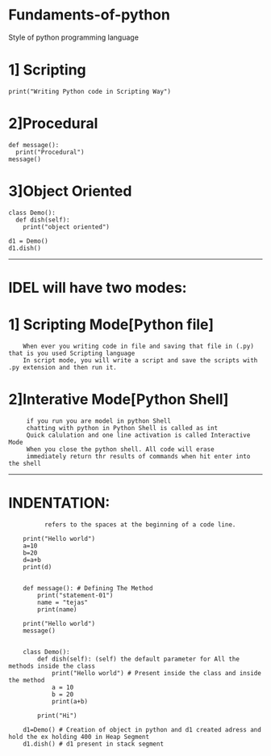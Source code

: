 # Fundaments-of-python
Style of python programming language  
# 1] Scripting  
    print("Writing Python code in Scripting Way")
    
# 2]Procedural 
    def message():
      print("Procedural")
    message()
    
 # 3]Object Oriented
    class Demo():
      def dish(self):
        print("object oriented")

    d1 = Demo()
    d1.dish()

--------------------------------------------------------------------------------------------------

# IDEL will have two modes:
#  1] Scripting Mode[Python file]
        When ever you writing code in file and saving that file in (.py) that is you used Scripting language
        In script mode, you will write a script and save the scripts with .py extension and then run it.


# 2]Interative Mode[Python Shell]
         if you run you are model in python Shell
         chatting with python in Python Shell is called as int
         Quick calulation and one line activation is called Interactive Mode 
         When you close the python shell. All code will erase
         immediately return thr results of commands when hit enter into the shell

---------------------------------------------------------------------------------------------------

# INDENTATION:
              refers to the spaces at the beginning of a code line.

        print("Hello world")
        a=10
        b=20
        d=a+b
        print(d)


        def message(): # Defining The Method
            print("statement-01")
            name = "tejas"
            print(name)
        
        print("Hello world")
        message()


        class Demo():
            def dish(self): (self) the default parameter for All the methods inside the class
                print("Hello world") # Present inside the class and inside the method
                a = 10
                b = 20
                print(a+b)
        
            print("Hi")
        
        d1=Demo() # Creation of object in python and d1 created adress and hold the ex holding 400 in Heap Segment
        d1.dish() # d1 present in stack segment
         
 

